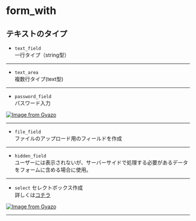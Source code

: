 # form_with
## テキストのタイプ

- `text_field`    
一行タイプ（string型）    
***

- `text_area`    
複数行タイプ(text型)    
***

- `password_field`    
パスワード入力
    
[![Image from Gyazo](https://i.gyazo.com/cc8462addcc50750b214bd51ffae4864.png)](https://gyazo.com/cc8462addcc50750b214bd51ffae4864)
***
    
- `file_field`    
ファイルのアップロード用のフィールドを作成    
***

- `hidden_field`    
ユーザーには表示されないが、サーバーサイドで処理する必要があるデータをフォームに含める場合に使用。
***

- `select`
セレクトボックス作成        
詳しくは[コチラ](https://github.com/Tarara33/TIL/edit/main/Rails/%E6%A9%9F%E8%83%BD/%E3%82%BB%E3%83%AC%E3%82%AF%E3%83%88%E3%83%9C%E3%83%83%E3%82%AF%E3%82%B9.md)    
        
[![Image from Gyazo](https://i.gyazo.com/47e3ec877cdb917303245b560a0d4769.png)](https://gyazo.com/47e3ec877cdb917303245b560a0d4769)
***
